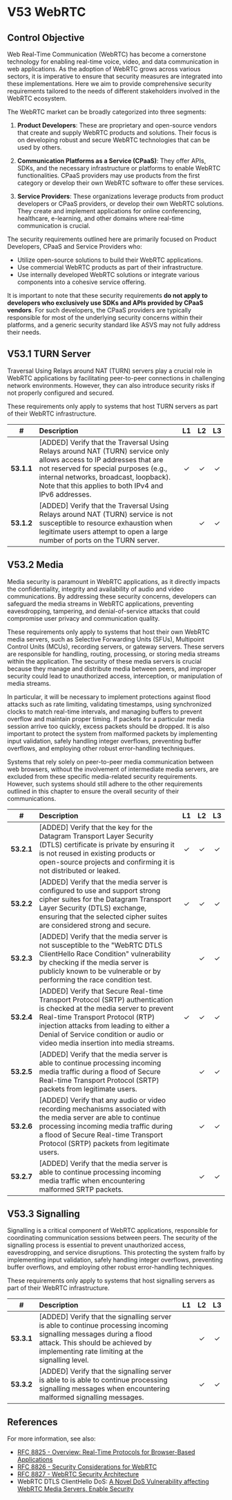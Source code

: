 # V53 WebRTC

## Control Objective

Web Real-Time Communication (WebRTC) has become a cornerstone technology for enabling real-time voice, video, and data communication in web applications. As the adoption of WebRTC grows across various sectors, it is imperative to ensure that security measures are integrated into these implementations. Here we aim to provide comprehensive security requirements tailored to the needs of different stakeholders involved in the WebRTC ecosystem.

The WebRTC market can be broadly categorized into three segments:

1. **Product Developers**: These are proprietary and open-source vendors that create and supply WebRTC products and solutions. Their focus is on developing robust and secure WebRTC technologies that can be used by others.

2. **Communication Platforms as a Service (CPaaS)**: They offer APIs, SDKs, and the necessary infrastructure or platforms to enable WebRTC functionalities. CPaaS providers may use products from the first category or develop their own WebRTC software to offer these services.

3. **Service Providers**: These organizations leverage products from product developers or CPaaS providers, or develop their own WebRTC solutions. They create and implement applications for online conferencing, healthcare, e-learning, and other domains where real-time communication is crucial.

The security requirements outlined here are primarily focused on Product Developers, CPaaS and Service Providers who:

* Utilize open-source solutions to build their WebRTC applications.
* Use commercial WebRTC products as part of their infrastructure.
* Use internally developed WebRTC solutions or integrate various components into a cohesive service offering.

It is important to note that these security requirements **do not apply to developers who exclusively use SDKs and APIs provided by CPaaS vendors**. For such developers, the CPaaS providers are typically responsible for most of the underlying security concerns within their platforms, and a generic security standard like ASVS may not fully address their needs.

## V53.1 TURN Server

Traversal Using Relays around NAT (TURN) servers play a crucial role in WebRTC applications by facilitating peer-to-peer connections in challenging network environments. However, they can also introduce security risks if not properly configured and secured.

These requirements only apply to systems that host TURN servers as part of their WebRTC infrastructure.

| # | Description | L1 | L2 | L3 |
| :---: | :--- | :---: | :---: | :---: |
| **53.1.1** | [ADDED] Verify that the Traversal Using Relays around NAT (TURN) service only allows access to IP addresses that are not reserved for special purposes (e.g., internal networks, broadcast, loopback). Note that this applies to both IPv4 and IPv6 addresses. | ✓ | ✓ | ✓ |
| **53.1.2** | [ADDED] Verify that the Traversal Using Relays around NAT (TURN) service is not susceptible to resource exhaustion when legitimate users attempt to open a large number of ports on the TURN server. | | ✓ | ✓ |

## V53.2 Media

Media security is paramount in WebRTC applications, as it directly impacts the confidentiality, integrity and availability of audio and video communications. By addressing these security concerns, developers can safeguard the media streams in WebRTC applications, preventing eavesdropping, tampering, and denial-of-service attacks that could compromise user privacy and communication quality.

These requirements only apply to systems that host their own WebRTC media servers, such as Selective Forwarding Units (SFUs), Multipoint Control Units (MCUs), recording servers, or gateway servers. These servers are responsible for handling, routing, processing, or storing media streams within the application. The security of these media servers is crucial because they manage and distribute media between peers, and improper security could lead to unauthorized access, interception, or manipulation of media streams. 

In particular, it will be necessary to implement protections against flood attacks such as rate limiting, validating timestamps, using synchronized clocks to match real-time intervals, and managing buffers to prevent overflow and maintain proper timing. If packets for a particular media session arrive too quickly, excess packets should be dropped. It is also important to protect the system from malformed packets by implementing input validation, safely handling integer overflows, preventing buffer overflows, and employing other robust error-handling techniques.

Systems that rely solely on peer-to-peer media communication between web browsers, without the involvement of intermediate media servers, are excluded from these specific media-related security requirements. However, such systems should still adhere to the other requirements outlined in this chapter to ensure the overall security of their communications. 

| # | Description | L1 | L2 | L3 |
| :---: | :--- | :---: | :---: | :---: |
| **53.2.1** | [ADDED] Verify that the key for the Datagram Transport Layer Security (DTLS) certificate is private by ensuring it is not reused in existing products or open-source projects and confirming it is not distributed or leaked. | ✓ | ✓ | ✓ |
| **53.2.2** | [ADDED] Verify that the media server is configured to use and support strong cipher suites for the Datagram Transport Layer Security (DTLS) exchange, ensuring that the selected cipher suites are considered strong and secure. | ✓ | ✓ | ✓ |
| **53.2.3** | [ADDED] Verify that the media server is not susceptible to the "WebRTC DTLS ClientHello Race Condition" vulnerability by checking if the media server is publicly known to be vulnerable or by performing the race condition test. | | ✓ | ✓ |
| **53.2.4** | [ADDED] Verify that Secure Real-time Transport Protocol (SRTP) authentication is checked at the media server to prevent Real-time Transport Protocol (RTP) injection attacks from leading to either a Denial of Service condition or audio or video media insertion into media streams. | ✓ | ✓ | ✓ |
| **53.2.5** | [ADDED] Verify that the media server is able to continue processing incoming media traffic during a flood of Secure Real-time Transport Protocol (SRTP) packets from legitimate users. | | ✓ | ✓ |
| **53.2.6** | [ADDED] Verify that any audio or video recording mechanisms associated with the media server are able to continue processing incoming media traffic during a flood of Secure Real-time Transport Protocol (SRTP) packets from legitimate users. | | ✓ | ✓ |
| **53.2.7** | [ADDED] Verify that the media server is able to continue processing incoming media traffic when encountering malformed SRTP packets. | | ✓ | ✓ |

## V53.3 Signalling

Signalling is a critical component of WebRTC applications, responsible for coordinating communication sessions between peers. The security of the signalling process is essential to prevent unauthorized access, eavesdropping, and service disruptions. This protecting the system fralfo by implementing input validation, safely handling integer overflows, preventing buffer overflows, and employing other robust error-handling techniques.

These requirements only apply to systems that host signalling servers as part of their WebRTC infrastructure.

| # | Description | L1 | L2 | L3 |
| :---: | :--- | :---: | :---: | :---: |
| **53.3.1** | [ADDED] Verify that the signalling server is able to continue processing incoming signalling messages during a flood attack. This should be achieved by implementing rate limiting at the signalling level. | | ✓ | ✓ |
| **53.3.2** | [ADDED] Verify that the signalling server is able to is able to continue processing signalling messages when encountering malformed signalling messages. | | ✓ | ✓ |

## References

For more information, see also:

* [RFC 8825 - Overview: Real-Time Protocols for Browser-Based Applications](https://www.rfc-editor.org/info/rfc8825)
* [RFC 8826 - Security Considerations for WebRTC](https://www.rfc-editor.org/info/rfc8826)
* [RFC 8827 - WebRTC Security Architecture](https://www.rfc-editor.org/info/rfc8827)
* WebRTC DTLS ClientHello DoS: [A Novel DoS Vulnerability affecting WebRTC Media Servers, Enable Security](https://www.rtcsec.com/article/novel-dos-vulnerability-affecting-webrtc-media-servers/)
